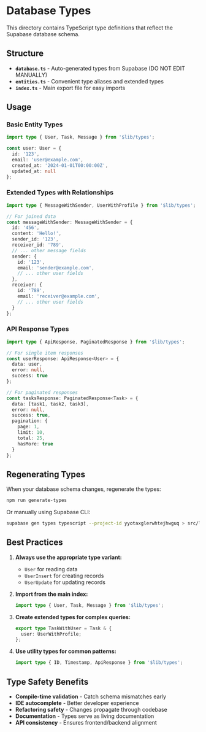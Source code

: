 # Database Types

This directory contains TypeScript type definitions that reflect the Supabase database schema.

## Structure

- **`database.ts`** - Auto-generated types from Supabase (DO NOT EDIT MANUALLY)
- **`entities.ts`** - Convenient type aliases and extended types
- **`index.ts`** - Main export file for easy imports

## Usage

### Basic Entity Types

```typescript
import type { User, Task, Message } from '$lib/types';

const user: User = {
  id: '123',
  email: 'user@example.com',
  created_at: '2024-01-01T00:00:00Z',
  updated_at: null
};

```

### Extended Types with Relationships

```typescript
import type { MessageWithSender, UserWithProfile } from '$lib/types';

// For joined data
const messageWithSender: MessageWithSender = {
  id: '456',
  content: 'Hello!',
  sender_id: '123',
  receiver_id: '789',
  // ... other message fields
  sender: {
    id: '123',
    email: 'sender@example.com',
    // ... other user fields
  },
  receiver: {
    id: '789',
    email: 'receiver@example.com',
    // ... other user fields
  }
};
```

### API Response Types

```typescript
import type { ApiResponse, PaginatedResponse } from '$lib/types';

// For single item responses
const userResponse: ApiResponse<User> = {
  data: user,
  error: null,
  success: true
};

// For paginated responses
const tasksResponse: PaginatedResponse<Task> = {
  data: [task1, task2, task3],
  error: null,
  success: true,
  pagination: {
    page: 1,
    limit: 10,
    total: 25,
    hasMore: true
  }
};
```

## Regenerating Types

When your database schema changes, regenerate the types:

```bash
npm run generate-types
```

Or manually using Supabase CLI:

```bash
supabase gen types typescript --project-id yyotaxglerwhtejhwguq > src/lib/types/database.ts
```

## Best Practices

1. **Always use the appropriate type variant:**
   - `User` for reading data
   - `UserInsert` for creating records
   - `UserUpdate` for updating records

2. **Import from the main index:**
   ```typescript
   import type { User, Task, Message } from '$lib/types';
   ```

3. **Create extended types for complex queries:**
   ```typescript
   export type TaskWithUser = Task & {
     user: UserWithProfile;
   };
   ```

4. **Use utility types for common patterns:**
   ```typescript
   import type { ID, Timestamp, ApiResponse } from '$lib/types';
   ```

## Type Safety Benefits

- **Compile-time validation** - Catch schema mismatches early
- **IDE autocomplete** - Better developer experience
- **Refactoring safety** - Changes propagate through codebase
- **Documentation** - Types serve as living documentation
- **API consistency** - Ensures frontend/backend alignment 